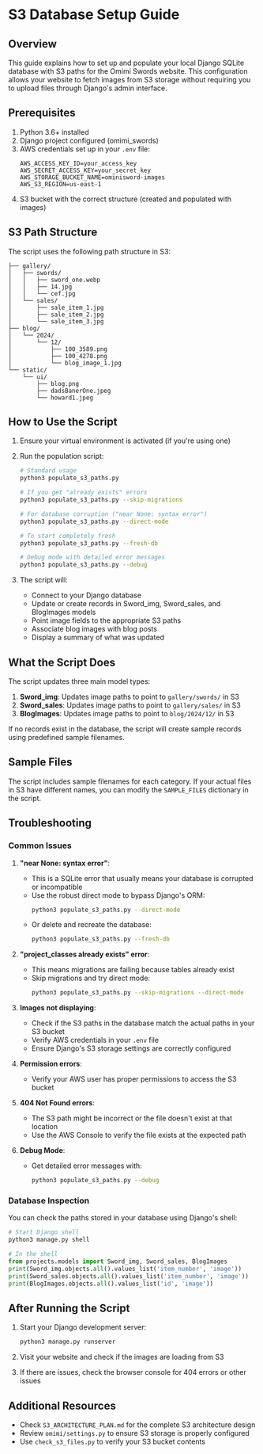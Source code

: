 # S3 Database Setup Guide

## Overview

This guide explains how to set up and populate your local Django SQLite database with S3 paths for the Omimi Swords website. This configuration allows your website to fetch images from S3 storage without requiring you to upload files through Django's admin interface.

## Prerequisites

1. Python 3.6+ installed
2. Django project configured (omimi_swords)
3. AWS credentials set up in your `.env` file:
   ```
   AWS_ACCESS_KEY_ID=your_access_key
   AWS_SECRET_ACCESS_KEY=your_secret_key
   AWS_STORAGE_BUCKET_NAME=ominisword-images
   AWS_S3_REGION=us-east-1
   ```
4. S3 bucket with the correct structure (created and populated with images)

## S3 Path Structure

The script uses the following path structure in S3:

```
├── gallery/
│   ├── swords/
│   │   ├── sword_one.webp
│   │   ├── 14.jpg
│   │   └── cef.jpg
│   └── sales/
│       ├── sale_item_1.jpg
│       ├── sale_item_2.jpg
│       └── sale_item_3.jpg
├── blog/
│   └── 2024/
│       └── 12/
│           ├── 100_3589.png
│           ├── 100_4278.png
│           └── blog_image_1.jpg
└── static/
    └── ui/
        ├── blog.png
        ├── dadsBanerOne.jpeg
        └── howard1.jpeg
```

## How to Use the Script

1. Ensure your virtual environment is activated (if you're using one)

2. Run the population script:
   ```bash
   # Standard usage
   python3 populate_s3_paths.py
   
   # If you get "already exists" errors
   python3 populate_s3_paths.py --skip-migrations
   
   # For database corruption ("near None: syntax error")
   python3 populate_s3_paths.py --direct-mode
   
   # To start completely fresh
   python3 populate_s3_paths.py --fresh-db
   
   # Debug mode with detailed error messages
   python3 populate_s3_paths.py --debug
   ```

3. The script will:
   - Connect to your Django database
   - Update or create records in Sword_img, Sword_sales, and BlogImages models
   - Point image fields to the appropriate S3 paths
   - Associate blog images with blog posts
   - Display a summary of what was updated

## What the Script Does

The script updates three main model types:

1. **Sword_img**: Updates image paths to point to `gallery/swords/` in S3
2. **Sword_sales**: Updates image paths to point to `gallery/sales/` in S3
3. **BlogImages**: Updates image paths to point to `blog/2024/12/` in S3

If no records exist in the database, the script will create sample records using predefined sample filenames.

## Sample Files

The script includes sample filenames for each category. If your actual files in S3 have different names, you can modify the `SAMPLE_FILES` dictionary in the script.

## Troubleshooting

### Common Issues

1. **"near None: syntax error"**:
   - This is a SQLite error that usually means your database is corrupted or incompatible
   - Use the robust direct mode to bypass Django's ORM:
     ```bash
     python3 populate_s3_paths.py --direct-mode
     ```
   - Or delete and recreate the database:
     ```bash
     python3 populate_s3_paths.py --fresh-db
     ```

2. **"project_classes already exists" error**:
   - This means migrations are failing because tables already exist
   - Skip migrations and try direct mode:
     ```bash
     python3 populate_s3_paths.py --skip-migrations --direct-mode
     ```

3. **Images not displaying**: 
   - Check if the S3 paths in the database match the actual paths in your S3 bucket
   - Verify AWS credentials in your `.env` file
   - Ensure Django's S3 storage settings are correctly configured

4. **Permission errors**:
   - Verify your AWS user has proper permissions to access the S3 bucket

5. **404 Not Found errors**:
   - The S3 path might be incorrect or the file doesn't exist at that location
   - Use the AWS Console to verify the file exists at the expected path

6. **Debug Mode**:
   - Get detailed error messages with:
     ```bash
     python3 populate_s3_paths.py --debug
     ```

### Database Inspection

You can check the paths stored in your database using Django's shell:

```python
# Start Django shell
python3 manage.py shell

# In the shell
from projects.models import Sword_img, Sword_sales, BlogImages
print(Sword_img.objects.all().values_list('item_number', 'image'))
print(Sword_sales.objects.all().values_list('item_number', 'image'))
print(BlogImages.objects.all().values_list('id', 'image'))
```

## After Running the Script

1. Start your Django development server:
   ```bash
   python3 manage.py runserver
   ```

2. Visit your website and check if the images are loading from S3

3. If there are issues, check the browser console for 404 errors or other issues

## Additional Resources

- Check `S3_ARCHITECTURE_PLAN.md` for the complete S3 architecture design
- Review `omimi/settings.py` to ensure S3 storage is properly configured
- Use `check_s3_files.py` to verify your S3 bucket contents